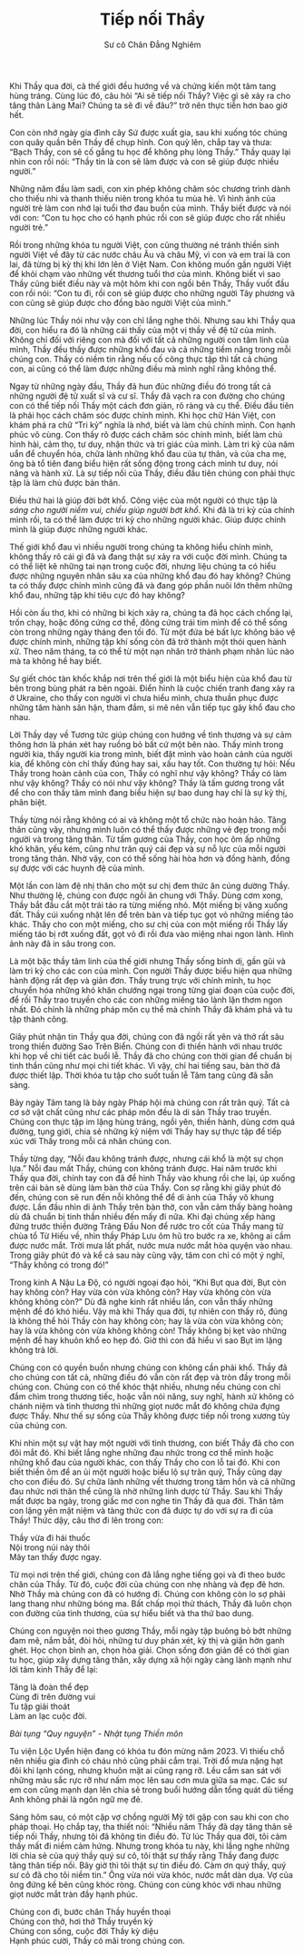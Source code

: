 ﻿---
title: Tiếp nối Thầy
author: Sư cô Chân Đẳng Nghiêm
---

Khi Thầy qua đời, cả thế giới đều hướng về và chứng kiến một tâm tang hùng tráng. Cùng lúc đó, câu hỏi “Ai sẽ tiếp nối Thầy? Việc gì sẽ xảy ra cho tăng thân Làng Mai? Chúng ta sẽ đi về đâu?” trở nên thực tiễn hơn bao giờ hết.

Con còn nhớ ngày gia đình cây Sứ được xuất gia, sau khi xuống tóc chúng con quây quần bên Thầy để chụp hình. Con quỳ lên, chắp tay và thưa: “Bạch Thầy, con sẽ cố gắng tu học để không phụ lòng Thầy.” Thầy quay lại nhìn con rồi nói: “Thầy tin là con sẽ làm được và con sẽ giúp được nhiều người.”

Những năm đầu làm sadi, con xin phép không chăm sóc chương trình dành cho thiếu nhi và thanh thiếu niên trong khóa tu mùa hè. Vì hình ảnh của người trẻ làm con nhớ lại tuổi thơ đau buồn của mình. Thầy biết được và nói với con: “Con tu học cho có hạnh phúc rồi con sẽ giúp được cho rất nhiều người trẻ.”

Rồi trong những khóa tu người Việt, con cũng thường né tránh thiền sinh người Việt về đây từ các nước châu Âu và châu Mỹ, vì con và em trai là con lai, đã từng bị kỳ thị khi lớn lên ở Việt Nam. Con không muốn gần người Việt để khỏi chạm vào những vết thương tuổi thơ của mình. Không biết vì sao Thầy cũng biết điều này và một hôm khi con ngồi bên Thầy, Thầy vuốt đầu con rồi nói: “Con tu đi, rồi con sẽ giúp được cho những người Tây phương và con cũng sẽ giúp được cho đồng bào người Việt của mình.”

Những lúc Thầy nói như vậy con chỉ lắng nghe thôi. Nhưng sau khi Thầy qua đời, con hiểu ra đó là những cái thấy của một vị thầy về đệ tử của mình. Không chỉ đối với riêng con mà đối với tất cả những người con tâm linh của mình, Thầy đều thấy được những khổ đau và cả những tiềm năng trong mỗi chúng con. Thầy có niềm tin rằng nếu cố công thực tập thì tất cả chúng con, ai cũng có thể làm được những điều mà mình nghĩ rằng không thể.

Ngay từ những ngày đầu, Thầy đã hun đúc những điều đó trong tất cả những người đệ tử xuất sĩ và cư sĩ. Thầy đã vạch ra con đường cho chúng con có thể tiếp nối Thầy một cách đơn giản, rõ ràng và cụ thể. Điều đầu tiên là phải học cách chăm sóc được chính mình. Khi học chữ Hán Việt, con khám phá ra chữ “Tri kỷ” nghĩa là nhớ, biết và làm chủ chính mình. Con hạnh phúc vô cùng. Con thấy rõ được cách chăm sóc chính mình, biết làm chủ hình hài, cảm thọ, tư duy, nhận thức và tri giác của mình. Làm tri kỷ của năm uẩn để chuyển hóa, chữa lành những khổ đau của tự thân, và của cha mẹ, ông bà tổ tiên đang biểu hiện rất sống động trong cách mình tư duy, nói năng và hành xử. Là sự tiếp nối của Thầy, điều đầu tiên chúng con phải thực tập là làm chủ được bản thân.

Điều thứ hai là giúp đời bớt khổ. Công việc của một người có thực tập là *sáng cho người niềm vui,* *chiều* *giúp người bớt khổ*. Khi đã là tri kỷ của chính mình rồi, ta có thể làm được tri kỷ cho những người khác. Giúp được chính mình là giúp được những người khác.

Thế giới khổ đau vì nhiều người trong chúng ta không hiểu chính mình, không thấy rõ cái gì đã và đang thật sự xảy ra với cuộc đời mình. Chúng ta có thể liệt kê những tai nạn trong cuộc đời, nhưng liệu chúng ta có hiểu được những nguyên nhân sâu xa của những khổ đau đó hay không? Chúng ta có thấy được chính mình cũng đã và đang góp phần nuôi lớn thêm những khổ đau, những tập khí tiêu cực đó hay không?

Hồi còn ấu thơ, khi có những bi kịch xảy ra, chúng ta đã học cách chống lại, trốn chạy, hoặc đông cứng cơ thể, đông cứng trái tim mình để có thể sống còn trong những ngày tháng đen tối đó. Từ một đứa bé bất lực không bảo vệ được chính mình, những tập khí sống còn đã trở thành một thói quen hành xử. Theo năm tháng, ta có thể từ một nạn nhân trở thành phạm nhân lúc nào mà ta không hề hay biết.

Sự giết chóc tàn khốc khắp nơi trên thế giới là một biểu hiện của khổ đau từ bên trong bùng phát ra bên ngoài. Điển hình là cuộc chiến tranh đang xảy ra ở Ukraine, cho thấy con người vì chưa hiểu mình, chưa thuần phục được những tâm hành sân hận, tham đắm, si mê nên vẫn tiếp tục gây khổ đau cho nhau.

Lời Thầy dạy về Tương tức giúp chúng con hướng về tình thương và sự cảm thông hơn là phán xét hay ruồng bỏ bất cứ một bên nào. Thấy mình trong người kia, thấy người kia trong mình, biết đặt mình vào hoàn cảnh của người kia, để không còn chỉ thấy đúng hay sai, xấu hay tốt. Con thường tự hỏi: Nếu Thầy trong hoàn cảnh của con, Thầy có nghĩ như vậy không? Thầy có làm như vậy không? Thầy có nói như vậy không? Thầy là tấm gương trong vắt để cho con thấy tâm mình đang biểu hiện sự bao dung hay chỉ là sự kỳ thị, phân biệt.

Thầy từng nói rằng không có ai và không một tổ chức nào hoàn hảo. Tăng thân cũng vậy, nhưng mình luôn có thể thấy được những vẻ đẹp trong mỗi người và trong tăng thân. Từ tấm gương của Thầy, con học ôm ấp những khó khăn, yếu kém, cũng như trân quý cái đẹp và sự nỗ lực của mỗi người trong tăng thân. Nhờ vậy, con có thể sống hài hòa hơn và đồng hành, đồng sự được với các huynh đệ của mình.

Một lần con làm đệ nhị thân cho một sư chị đem thức ăn cúng dường Thầy. Như thường lệ, chúng con được ngồi ăn chung với Thầy. Dùng cơm xong, Thầy bắt đầu cắt một trái táo ra từng miếng nhỏ. Một miếng bị văng xuống đất. Thầy cúi xuống nhặt lên để trên bàn và tiếp tục gọt vỏ những miếng táo khác. Thầy cho con một miếng, cho sư chị của con một miếng rồi Thầy lấy miếng táo bị rớt xuống đất, gọt vỏ đi rồi đưa vào miệng nhai ngon lành. Hình ảnh này đã in sâu trong con.

Là một bậc thầy tâm linh của thế giới nhưng Thầy sống bình dị, gần gũi và làm tri kỷ cho các con của mình. Con người Thầy được biểu hiện qua những hành động rất đẹp và giản đơn. Thầy trung trực với chính mình, tu học chuyển hóa những khó khăn chướng ngại trong từng giai đoạn của cuộc đời, để rồi Thầy trao truyền cho các con những miếng táo lành lặn thơm ngon nhất. Đó chính là những pháp môn cụ thể mà chính Thầy đã khám phá và tu tập thành công.

Giây phút nhận tin Thầy qua đời, chúng con đã ngồi rất yên và thở rất sâu trong thiền đường Sao Trên Biển. Chúng con đi thiền hành với nhau trước khi họp về chi tiết các buổi lễ. Thầy đã cho chúng con thời gian để chuẩn bị tinh thần cũng như mọi chi tiết khác. Vì vậy, chỉ hai tiếng sau, bàn thờ đã được thiết lập. Thời khóa tu tập cho suốt tuần lễ Tâm tang cũng đã sẵn sàng.

Bảy ngày Tâm tang là bảy ngày Pháp hội mà chúng con rất trân quý. Tất cả cơ sở vật chất cũng như các pháp môn đều là di sản Thầy trao truyền. Chúng con thực tập im lặng hùng tráng, ngồi yên, thiền hành, dùng cơm quá đường, tụng giới, chia sẻ những kỷ niệm với Thầy hay sự thực tập để tiếp xúc với Thầy trong mỗi cá nhân chúng con.

Thầy từng dạy, “Nỗi đau không tránh được, nhưng cái khổ là một sự chọn lựa.” Nỗi đau mất Thầy, chúng con không tránh được. Hai năm trước khi Thầy qua đời, chính tay con đã để hình Thầy vào khung rồi che lại, úp xuống trên cái bàn sẽ dùng làm bàn thờ của Thầy. Con sợ rằng khi giây phút đó đến, chúng con sẽ run đến nỗi không thể để di ảnh của Thầy vô khung được. Lần đầu nhìn di ảnh Thầy trên bàn thờ, con vẫn cảm thấy bàng hoàng dù đã chuẩn bị tinh thần nhiều đến mấy đi nữa. Khi đại chúng xếp hàng đứng trước thiền đường Trăng Đầu Non để rước tro cốt của Thầy mang từ chùa tổ Từ Hiếu về, nhìn thầy Pháp Lưu ôm hũ tro bước ra xe, không ai cầm được nước mắt. Trời mưa lất phất, nước mưa nước mắt hòa quyện vào nhau. Trong giây phút đó và kể cả sau này cũng vậy, tâm con chỉ có một ý nghĩ, “Thầy không có trong đó!”

Trong kinh A Nậu La Độ, có người ngoại đạo hỏi, “Khi Bụt qua đời, Bụt còn hay không còn? Hay vừa còn vừa không còn? Hay vừa không còn vừa không không còn?” Dù đã nghe kinh rất nhiều lần, con vẫn thấy những mệnh đề đó khó hiểu. Vậy mà khi Thầy qua đời, tự nhiên con thấy rõ, đúng là không thể hỏi Thầy còn hay không còn; hay là vừa còn vừa không còn; hay là vừa không còn vừa không không còn! Thầy không bị kẹt vào những mệnh đề hay khuôn khổ eo hẹp đó. Giờ thì con đã hiểu vì sao Bụt im lặng không trả lời.

Chúng con có quyền buồn nhưng chúng con không cần phải khổ. Thầy đã cho chúng con tất cả, những điều đó vẫn còn rất đẹp và tròn đầy trong mỗi chúng con. Chúng con có thể khóc thật nhiều, nhưng nếu chúng con chỉ đắm chìm trong thương tiếc, hoặc vẫn nói năng, suy nghĩ, hành xử không có chánh niệm và tình thương thì những giọt nước mắt đó không chứa đựng được Thầy. Như thế sự sống của Thầy không được tiếp nối trong xương tủy của chúng con.

Khi nhìn một sự vật hay một người với tình thương, con biết Thầy đã cho con đôi mắt đó. Khi biết lắng nghe những đau nhức trong cơ thể mình hoặc những khổ đau của người khác, con thấy Thầy cho con lỗ tai đó. Khi con biết thiền ôm để an ủi một người hoặc biểu lộ sự trân quý, Thầy cũng dạy cho con điều đó. Sự chữa lành những vết thương trong tâm hồn và cả những đau nhức nơi thân thể cũng là nhờ những linh dược từ Thầy. Sau khi Thầy mất được ba ngày, trong giấc mơ con nghe tin Thầy đã qua đời. Thân tâm con lặng yên mật niệm và tàng thức con đã được tự do với sự ra đi của Thầy! Thức dậy, câu thơ đi lên trong con:

<div class="verse"><p>Thầy vừa đi hái thuốc<br/>
Nội trong núi này thôi<br/>
Mây tan thấy được ngay.</p></div>

Từ mọi nơi trên thế giới, chúng con đã lắng nghe tiếng gọi và đi theo bước chân của Thầy. Từ đó, cuộc đời của chúng con nhẹ nhàng và đẹp đẽ hơn. Nhờ Thầy mà chúng con đã có hướng đi. Chúng con không còn lo sợ phải lang thang như những bóng ma. Bất chấp mọi thử thách, Thầy đã luôn chọn con đường của tình thương, của sự hiểu biết và tha thứ bao dung.

Chúng con nguyện noi theo gương Thầy, mỗi ngày tập buông bỏ bớt những đam mê, nắm bắt, đòi hỏi, những tư duy phán xét, kỳ thị và giận hờn ganh ghét. Học chọn bình an, chọn hòa giải. Chọn sống đơn giản để có thời gian tu học, giúp xây dựng tăng thân, xây dựng xã hội ngày càng lành mạnh như lời tâm kinh Thầy để lại:

<div class="verse"><p>Tăng là đoàn thể đẹp<br/>
Cùng đi trên đường vui<br/>
Tu tập giải thoát<br/>
Làm an lạc cuộc đời.</p>
<cite>Bài tụng “Quy nguyện” - Nhật tụng Thiền môn</cite></div>

Tu viện Lộc Uyển hiện đang có khóa tu đón mừng năm 2023. Vì thiếu chỗ nên nhiều gia đình có cháu nhỏ cũng phải cắm trại. Trời đổ mưa nặng hạt đôi khi lạnh cóng, nhưng khuôn mặt ai cũng rạng rỡ. Lều cắm san sát với những màu sắc rực rỡ như nấm mọc lên sau cơn mưa giữa sa mạc. Các sư em con cũng mạnh dạn lên chia sẻ trong buổi hướng dẫn tổng quát dù tiếng Anh không phải là ngôn ngữ mẹ đẻ.

Sáng hôm sau, có một cặp vợ chồng người Mỹ tới gặp con sau khi con cho pháp thoại. Họ chắp tay, tha thiết nói: “Nhiều năm Thầy đã dạy tăng thân sẽ tiếp nối Thầy, nhưng tôi đã không tin điều đó. Từ lúc Thầy qua đời, tôi cảm thấy mất đi niềm cảm hứng. Nhưng trong khóa tu này, khi lắng nghe những lời chia sẻ của quý thầy quý sư cô, tôi thật sự thấy rằng Thầy đang được tăng thân tiếp nối. Bây giờ thì tôi thật sự tin điều đó. Cảm ơn quý thầy, quý sư cô đã cho tôi niềm tin.” Ông vừa nói vừa khóc, nước mắt dàn dụa. Vợ của ông đứng kế bên cũng khóc ròng. Chúng con cùng khóc với nhau những giọt nước mắt tràn đầy hạnh phúc.

<div class="verse"><p>Chúng con đi, bước chân Thầy huyền thoại<br/>
Chúng con thở, hơi thở Thầy truyền kỳ<br/>
Chúng con sống, cuộc đời Thầy kỳ diệu<br/>
Hạnh phúc cười, Thầy có mãi trong chúng con.</p></div>